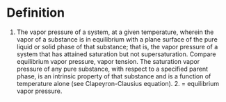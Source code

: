 # Definition

1.  The vapor pressure of a system, at a given temperature, wherein the
    vapor of a substance is in equilibrium with a plane surface of the
    pure liquid or solid phase of that substance; that is, the vapor
    pressure of a system that has attained saturation but not
    supersaturation. Compare equilibrium vapor pressure, vapor tension.
    The saturation vapor pressure of any pure substance, with respect to
    a specified parent phase, is an intrinsic property of that substance
    and is a function of temperature alone (see Clapeyron-Clausius
    equation). 2. = equilibrium vapor pressure.

